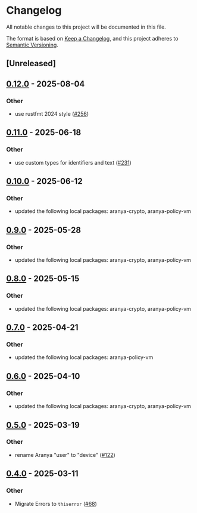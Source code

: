 # Changelog

All notable changes to this project will be documented in this file.

The format is based on [Keep a Changelog](https://keepachangelog.com/en/1.0.0/),
and this project adheres to [Semantic Versioning](https://semver.org/spec/v2.0.0.html).

## [Unreleased]

## [0.12.0](https://github.com/aranya-project/aranya-core/compare/aranya-envelope-ffi-v0.11.0...aranya-envelope-ffi-v0.12.0) - 2025-08-04

### Other

- use rustfmt 2024 style ([#256](https://github.com/aranya-project/aranya-core/pull/256))

## [0.11.0](https://github.com/aranya-project/aranya-core/compare/aranya-envelope-ffi-v0.10.0...aranya-envelope-ffi-v0.11.0) - 2025-06-18

### Other

- use custom types for identifiers and text ([#231](https://github.com/aranya-project/aranya-core/pull/231))

## [0.10.0](https://github.com/aranya-project/aranya-core/compare/aranya-envelope-ffi-v0.9.0...aranya-envelope-ffi-v0.10.0) - 2025-06-12

### Other

- updated the following local packages: aranya-crypto, aranya-policy-vm

## [0.9.0](https://github.com/aranya-project/aranya-core/compare/aranya-envelope-ffi-v0.8.0...aranya-envelope-ffi-v0.9.0) - 2025-05-28

### Other

- updated the following local packages: aranya-crypto, aranya-policy-vm

## [0.8.0](https://github.com/aranya-project/aranya-core/compare/aranya-envelope-ffi-v0.7.0...aranya-envelope-ffi-v0.8.0) - 2025-05-15

### Other

- updated the following local packages: aranya-crypto, aranya-policy-vm

## [0.7.0](https://github.com/aranya-project/aranya-core/compare/aranya-envelope-ffi-v0.6.0...aranya-envelope-ffi-v0.7.0) - 2025-04-21

### Other

- updated the following local packages: aranya-policy-vm

## [0.6.0](https://github.com/aranya-project/aranya-core/compare/aranya-envelope-ffi-v0.5.0...aranya-envelope-ffi-v0.6.0) - 2025-04-10

### Other

- updated the following local packages: aranya-crypto, aranya-policy-vm

## [0.5.0](https://github.com/aranya-project/aranya-core/compare/aranya-envelope-ffi-v0.4.0...aranya-envelope-ffi-v0.5.0) - 2025-03-19

### Other

- rename Aranya "user" to "device" ([#122](https://github.com/aranya-project/aranya-core/pull/122))

## [0.4.0](https://github.com/aranya-project/aranya-core/compare/aranya-envelope-ffi-v0.3.0...aranya-envelope-ffi-v0.4.0) - 2025-03-11

### Other

- Migrate Errors to `thiserror` ([#68](https://github.com/aranya-project/aranya-core/pull/68))
